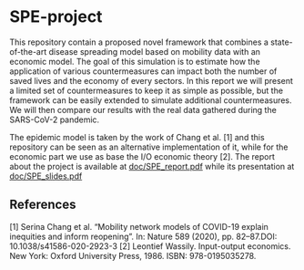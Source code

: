 # SPE-project

This repository contain a proposed novel framework that combines a state-of-the-art disease spreading model based on mobility data with an economic model. The goal of this simulation is to estimate how the application of various countermeasures can impact both the number of saved lives and the economy of every sectors. In this report we will present a limited set of countermeasures to keep it as simple as possible, but the framework can be easily extended to simulate additional countermeasures. We will then compare our results with the real data gathered during the SARS-CoV-2 pandemic.

The epidemic model is taken by the work of Chang et al. [1] and this repository can be seen as an alternative implementation of it, while for the economic part we use as base the I/O economic theory [2]. The report about the project is available at [doc/SPE_report.pdf](doc/SPE_report.pdf) while its presentation at [doc/SPE_slides.pdf](doc/SPE_slides.pdf)


## References

[1] Serina Chang et al. “Mobility network models of COVID-19 explain inequities and inform reopening”. In: Nature 589 (2020), pp. 82–87.DOI: 10.1038/s41586-020-2923-3
[2] Leontief Wassily. Input-output economics. New  York: Oxford University Press, 1986. ISBN: 978-0195035278.